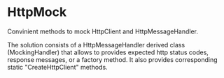 # HttpMock

Convinient methods to mock HttpClient and HttpMessageHandler.

The solution consists of a HttpMessageHandler derived class (MockingHandler) that allows to provides expected http status codes, response messages, or a factory method. 
It also provides corresponding static "CreateHttpClient" methods.    
